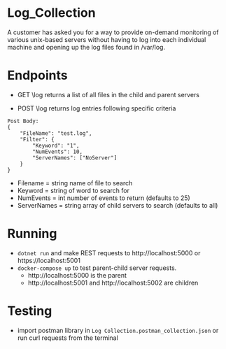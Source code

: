 # Log_Collection
A customer has asked you for a way to provide on-demand monitoring of various unix-based servers without having to log into each individual machine and opening up the log files found in /var/log.

# Endpoints

- GET \log returns a list of all files in the child and parent servers

- POST \log returns log entries following specific criteria

```
Post Body:
{
    "FileName": "test.log",
    "Filter": {
        "Keyword": "1",
        "NumEvents": 10,
        "ServerNames": ["NoServer"]
    }
}
```
- Filename = string name of file to search
- Keyword = string of word to search for
- NumEvents = int number of events to return (defaults to 25)
- ServerNames = string array of child servers to search (defaults to all)

# Running

- `dotnet run` and make REST requests to http://localhost:5000 or https://localhost:5001
- `docker-compose up` to test parent-child server requests.  
    - http://localhost:5000 is the parent
    - http://localhost:5001 and http://localhost:5002 are children

# Testing

- import postman library in `Log Collection.postman_collection.json` or run curl requests from the terminal